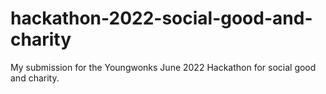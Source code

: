 # hackathon-2022-social-good-and-charity
My submission for the Youngwonks June 2022 Hackathon for social good and charity.
